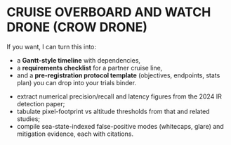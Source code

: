 # CRUISE OVERBOARD AND WATCH DRONE (CROW DRONE)

If you want, I can turn this into:

* a **Gantt-style timeline** with dependencies,
* a **requirements checklist** for a partner cruise line,
* and a **pre-registration protocol template** (objectives, endpoints, stats plan) you can drop into your trials binder.

- extract numerical precision/recall and latency figures from the 2024 IR detection paper;
- tabulate pixel-footprint vs altitude thresholds from that and related studies;
- compile sea-state-indexed false-positive modes (whitecaps, glare) and mitigation evidence, each with citations.